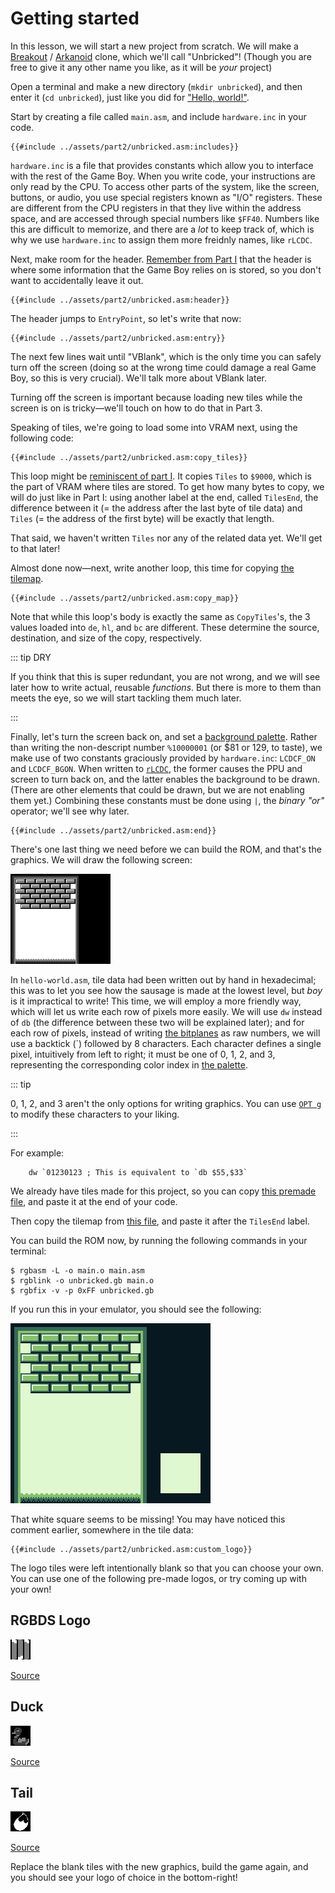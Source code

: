 # Getting started

In this lesson, we will start a new project from scratch.
We will make a [Breakout](https://en.wikipedia.org/wiki/Breakout_%28video_game%29) / [Arkanoid](https://en.wikipedia.org/wiki/Arkanoid) clone, which we'll call "Unbricked"!
(Though you are free to give it any other name you like, as it will be *your* project)

Open a terminal and make a new directory (`mkdir unbricked`), and then enter it (`cd unbricked`), just like you did for ["Hello, world!"](../part1/hello_world.md).

Start by creating a file called `main.asm`, and include `hardware.inc` in your code.

```rgbasm,linenos,start={{#line_no_of "" ../assets/part2/unbricked.asm:includes}}
{{#include ../assets/part2/unbricked.asm:includes}}
```

`hardware.inc` is a file that provides constants which allow you to interface with the rest of the Game Boy.
When you write code, your instructions are only read by the CPU.
To access other parts of the system, like the screen, buttons, or audio, you use special registers known as "I/O" registers.
These are different from the CPU registers in that they live within the address space, and are accessed through special numbers like `$FF40`.
Numbers like this are difficult to memorize, and there are a *lot* to keep track of, which is why we use `hardware.inc` to assign them more freidnly names, like `rLCDC`.

Next, make room for the header.
[Remember from Part Ⅰ](../part1/header.md) that the header is where some information that the Game Boy relies on is stored, so you don't want to accidentally leave it out.

```rgbasm,linenos,start={{#line_no_of "" ../assets/part2/unbricked.asm:header}}
{{#include ../assets/part2/unbricked.asm:header}}
```

The header jumps to `EntryPoint`, so let's write that now:

```rgbasm,linenos,start={{#line_no_of "" ../assets/part2/unbricked.asm:entry}}
{{#include ../assets/part2/unbricked.asm:entry}}
```

The next few lines wait until "VBlank", which is the only time you can safely turn off the screen (doing so at the wrong time could damage a real Game Boy, so this is very crucial). We'll talk more about VBlank later.

Turning off the screen is important because loading new tiles while the screen is on is tricky—we'll touch on how to do that in Part 3.

Speaking of tiles, we're going to load some into VRAM next, using the following code:

```rgbasm,linenos,start={{#line_no_of "" ../assets/part2/unbricked.asm:copy_tiles}}
{{#include ../assets/part2/unbricked.asm:copy_tiles}}
```

This loop might be [reminiscent of part Ⅰ](../part1/jumps.md#conditional-jumps).
It copies `Tiles` to `$9000`, which is the part of VRAM where tiles are stored.
To get how many bytes to copy, we will do just like in Part Ⅰ: using another label at the end, called `TilesEnd`, the difference between it (= the address after the last byte of tile data) and `Tiles` (= the address of the first byte) will be exactly that length.

That said, we haven't written `Tiles` nor any of the related data yet.
We'll get to that later!

Almost done now—next, write another loop, this time for copying [the tilemap](../part1/tilemap.md).

```rgbasm,linenos,start={{#line_no_of "" ../assets/part2/unbricked.asm:copy_map}}
{{#include ../assets/part2/unbricked.asm:copy_map}}
```

Note that while this loop's body is exactly the same as `CopyTiles`'s, the 3 values loaded into `de`, `hl`, and `bc` are different.
These determine the source, destination, and size of the copy, respectively.

::: tip DRY

If you think that this is super redundant, you are not wrong, and we will see later how to write actual, reusable *functions*.
But there is more to them than meets the eye, so we will start tackling them much later.

:::

Finally, let's turn the screen back on, and set a [background palette](../part1/palettes.md).
Rather than writing the non-descript number `%10000001` (or $81 or 129, to taste), we make use of two constants graciously provided by `hardware.inc`: `LCDCF_ON` and `LCDCF_BGON`.
When written to [`rLCDC`](https://gbdev.io/pandocs/LCDC), the former causes the PPU and screen to turn back on, and the latter enables the background to be drawn.
(There are other elements that could be drawn, but we are not enabling them yet.)
Combining these constants must be done using `|`, the *binary "or"* operator; we'll see why later.

```rgbasm,linenos,start={{#line_no_of "" ../assets/part2/unbricked.asm:end}}
{{#include ../assets/part2/unbricked.asm:end}}
```

There's one last thing we need before we can build the ROM, and that's the graphics.
We will draw the following screen:

![Layout of unbricked](../assets/part2/img/tilemap.png)

In `hello-world.asm`, tile data had been written out by hand in hexadecimal; this was to let you see how the sausage is made at the lowest level, but *boy* is it impractical to write!
This time, we will employ a more friendly way, which will let us write each row of pixels more easily.
We will use `dw` instead of `db` (the difference between these two will be explained later); and for each row of pixels, instead of writing [the bitplanes](../part1/tiles.md#encoding) as raw numbers, we will use a backtick (\`) followed by 8 characters.
Each character defines a single pixel, intuitively from left to right; it must be one of 0, 1, 2, and 3, representing the corresponding color index in [the palette](../part1/palettes.md).

::: tip

0, 1, 2, and 3 aren't the only options for writing graphics.
You can use [`OPT g`](https://rgbds.gbdev.io/docs/v0.5.2/rgbasm.5/#Changing_options_while_assembling) to modify these characters to your liking.

:::

For example:

```rgbasm
	dw `01230123 ; This is equivalent to `db $55,$33`
```

We already have tiles made for this project, so you can copy [this premade file](https://github.com/ISSOtm/gb-asm-tutorial-part2/raw/main/tileset.asm), and paste it at the end of your code.

Then copy the tilemap from [this file](https://github.com/ISSOtm/gb-asm-tutorial-part2/raw/main/tilemap.asm), and paste it after the `TilesEnd` label.

You can build the ROM now, by running the following commands in your terminal:

```console
$ rgbasm -L -o main.o main.asm
$ rgblink -o unbricked.gb main.o
$ rgbfix -v -p 0xFF unbricked.gb
```

If you run this in your emulator, you should see the following:

![Screenshot of our game](../assets/part2/img/screenshot.png)

That white square seems to be missing!
You may have noticed this comment earlier, somewhere in the tile data:

```rgbasm,linenos,start={{#line_no_of "" ../assets/part2/unbricked.asm:custom_logo}}
{{#include ../assets/part2/unbricked.asm:custom_logo}}
```

The logo tiles were left intentionally blank so that you can choose your own.
You can use one of the following pre-made logos, or try coming up with your own!

## RGBDS Logo
![The RGBDS Logo](https://github.com/ISSOtm/gb-asm-tutorial-part2/blob/main/rgbds.png?raw=true)

[Source](https://github.com/ISSOtm/gb-asm-tutorial-part2/raw/main/rgbds.asm)

## Duck
![A pixel-art duck](https://github.com/ISSOtm/gb-asm-tutorial-part2/blob/main/duck.png?raw=true)

[Source](https://github.com/ISSOtm/gb-asm-tutorial-part2/raw/main/duck.asm)

## Tail
![A silhouette of a tail](https://github.com/ISSOtm/gb-asm-tutorial-part2/blob/main/tail.png?raw=true)

[Source](https://github.com/ISSOtm/gb-asm-tutorial-part2/raw/main/tail.asm)

Replace the blank tiles with the new graphics, build the game again, and you should see your logo of choice in the bottom-right!
